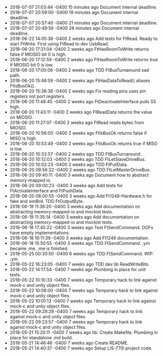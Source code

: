 - 2018-07-07 21:03:44 -0400  15 minutes ago Document internal deadline.
- 2018-07-07 20:59:00 -0400  19 minutes ago Document internal deadline.
- 2018-07-07 20:57:40 -0400  21 minutes ago Document internal deadline.
- 2018-07-07 20:49:56 -0400  28 minutes ago Document internal deadline.
- 2018-06-22 14:05:38 -0400     2 weeks ago Add tests for FtRead. Ready to start FtWrite. First using FtRead to dev UsbRead.
- 2018-06-20 17:21:04 -0400     2 weeks ago FtHasRoomToWrite returns false if MIOSIO bit 0 is high.
- 2018-06-20 17:12:59 -0400     2 weeks ago FtHasRoomToWrite returns true if MIOSIO bit 0 is low.
- 2018-06-20 17:00:06 -0400     2 weeks ago TDD FtBusTurnaround sad path.
- 2018-06-20 15:48:59 -0400     2 weeks ago FtHasDataToRead() aliases FtIsBusOk().
- 2018-06-20 15:38:38 -0400     2 weeks ago Fix reading pins uses pin registers not port registers.
- 2018-06-20 11:48:45 -0400     2 weeks ago FtDeactivateInterface pulls SS high.
- 2018-06-20 11:43:11 -0400     2 weeks ago FtReadData returns the value on MIOSIO.
- 2018-06-20 11:27:07 -0400     2 weeks ago FtRead reads bytes from MIOSIO.
- 2018-06-20 10:56:00 -0400     2 weeks ago FtIsBusOk returns false if MISO is high.
- 2018-06-20 10:53:49 -0400     2 weeks ago FtIsBusOk returns true if MISO is low.
- 2018-06-20 10:33:57 -0400     2 weeks ago TDD FtBusTurnaround.
- 2018-06-20 10:12:03 -0400     2 weeks ago TDD FtLetSlaveDriveBus.
- 2018-06-20 10:02:23 -0400     2 weeks ago TDD FtPullData.
- 2018-06-20 09:56:22 -0400     2 weeks ago TDD FtLetMasterDriveBus.
- 2018-06-20 09:40:11 -0400     3 weeks ago Document how to abstract memory-mapped io.
- 2018-06-20 09:00:23 -0400     3 weeks ago Add tests for FtActivateInterface and FtPushData.
- 2018-06-20 08:00:55 -0400     3 weeks ago Add Ft1248-Hardware.h for fake and simBrd. TDD FtOutputByte.
- 2018-06-19 11:36:20 -0400     3 weeks ago Add documentation on abstracting memory-mapped-io and mockist tests.
- 2018-06-19 11:35:14 -0400     3 weeks ago Add documentation on abstracting memory-mapped-io and mockist tests.
- 2018-06-18 17:45:22 -0400     3 weeks ago Test FtSendCommand. DOFs have empty implementations.
- 2018-06-18 16:11:39 -0400     3 weeks ago Add Ft1248 documentation.
- 2018-06-18 15:50:55 -0400     3 weeks ago TDD FtSendCommand. ;ym became ;me. ;me is finished.
- 2018-05-25 00:30:50 -0400     6 weeks ago TDD FtSendCommand. WIP: ;ym.
- 2018-05-22 16:23:05 -0400     7 weeks ago TDD dev lib ReadWriteBits.
- 2018-05-22 14:17:54 -0400     7 weeks ago Plumbing in place for unit tests.
- 2018-05-22 10:10:33 -0400     7 weeks ago Temporary hack to link against mock-c and unity object files.
- 2018-05-22 10:06:00 -0400     7 weeks ago Temporary hack to link against mock-c and unity object files.
- 2018-05-22 10:01:13 -0400     7 weeks ago Temporary hack to link against mock-c and unity object files.
- 2018-05-22 09:29:29 -0400     7 weeks ago Temporary hack to link against mock-c and unity object files.
- 2018-05-22 09:23:57 -0400     7 weeks ago Temporary hack to link against mock-c and unity object files.
- 2018-05-21 15:20:11 -0400     7 weeks ago lib: Create Makefile. Plumbing in place for standalone .md build.
- 2018-05-21 14:46:46 -0400     7 weeks ago Create README.
- 2018-05-21 14:40:37 -0400     7 weeks ago Setup LIS-770i project code.